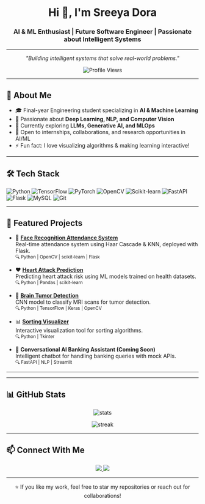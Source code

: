 <h1 align="center">Hi 👋, I'm Sreeya Dora</h1>
<h3 align="center">AI & ML Enthusiast | Future Software Engineer | Passionate about Intelligent Systems</h3>

---

<p align="center">
  <em>"Building intelligent systems that solve real-world problems."</em>
</p>

<p align="center">
  <img src="https://komarev.com/ghpvc/?username=sreeyadora&style=flat-square&color=blue" alt="Profile Views"/>
</p>

---

## 🚀 About Me
- 🎓 Final-year Engineering student specializing in **AI & Machine Learning**
- 🧠 Passionate about **Deep Learning, NLP, and Computer Vision**
- 🌱 Currently exploring **LLMs, Generative AI, and MLOps**
- 🤝 Open to internships, collaborations, and research opportunities in AI/ML
- ⚡ Fun fact: I love visualizing algorithms & making learning interactive!

---

## 🛠 Tech Stack
![Python](https://img.shields.io/badge/Python-3776AB?style=for-the-badge&logo=python&logoColor=white)
![TensorFlow](https://img.shields.io/badge/TensorFlow-FF6F00?style=for-the-badge&logo=tensorflow&logoColor=white)
![PyTorch](https://img.shields.io/badge/PyTorch-EE4C2C?style=for-the-badge&logo=pytorch&logoColor=white)
![OpenCV](https://img.shields.io/badge/OpenCV-5C3EE8?style=for-the-badge&logo=opencv&logoColor=white)
![Scikit-learn](https://img.shields.io/badge/Scikit--learn-F7931E?style=for-the-badge&logo=scikit-learn&logoColor=white)
![FastAPI](https://img.shields.io/badge/FastAPI-009688?style=for-the-badge&logo=fastapi&logoColor=white)
![Flask](https://img.shields.io/badge/Flask-000000?style=for-the-badge&logo=flask)
![MySQL](https://img.shields.io/badge/MySQL-4479A1?style=for-the-badge&logo=mysql&logoColor=white)
![Git](https://img.shields.io/badge/Git-F05032?style=for-the-badge&logo=git&logoColor=white)

---

## 🌟 Featured Projects
- 🎥 **[Face Recognition Attendance System](https://github.com/sreeyadora/Face-recognition-based-attendance-system)**  
  Real-time attendance system using Haar Cascade & KNN, deployed with Flask.  
  <sub>🔍 Python | OpenCV | scikit-learn | Flask</sub>

- ❤️ **[Heart Attack Prediction](https://github.com/sreeyadora/heart-attack-prediction)**  
  Predicting heart attack risk using ML models trained on health datasets.  
  <sub>🔍 Python | Pandas | scikit-learn</sub>

- 🧠 **[Brain Tumor Detection](https://github.com/sreeyadora/Brain_Tumor_Detection)**  
  CNN model to classify MRI scans for tumor detection.  
  <sub>🔍 Python | TensorFlow | Keras | OpenCV</sub>

- 📊 **[Sorting Visualizer](https://github.com/sreeyadora/Sorting_visualizer)**  
  Interactive visualization tool for sorting algorithms.  
  <sub>🔍 Python | Tkinter</sub>

- 🤖 **Conversational AI Banking Assistant (Coming Soon)**  
  Intelligent chatbot for handling banking queries with mock APIs.  
  <sub>🔍 FastAPI | NLP | Streamlit</sub>

---

---

## 📊 GitHub Stats
<p align="center">
  <img src="https://github-readme-stats.vercel.app/api?username=sreeyadora&show_icons=true&theme=dark&hide_border=true" alt="stats"/>
</p>

<p align="center">
  <img src="https://github-readme-streak-stats.herokuapp.com/?user=sreeyadora&theme=dark&hide_border=true" alt="streak"/>
</p>

---

## 📫 Connect With Me
<p align="center">
  <a href="https://www.linkedin.com/in/sreeya-dora">
    <img src="https://img.shields.io/badge/LinkedIn-0A66C2?style=for-the-badge&logo=linkedin&logoColor=white"/>
  </a>
  <a href="mailto:sreeyadora@gmail.com" target="_blank">
    <img src="https://img.shields.io/badge/Gmail-D14836?style=for-the-badge&logo=gmail&logoColor=white"/>
  </a>
</p>

---

<p align="center">⭐ If you like my work, feel free to star my repositories or reach out for collaborations!</p>
